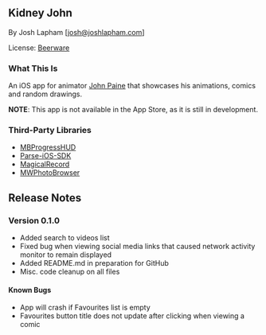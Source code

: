 ## Kidney John

By Josh Lapham [josh@joshlapham.com]

License: [Beerware](https://en.wikipedia.org/wiki/Beerware)

### What This Is

An iOS app for animator [John Paine](http://kidneyjohn.com) that showcases his animations, comics and random drawings.

**NOTE**: This app is not available in the App Store, as it is still in development.

### Third-Party Libraries

* [MBProgressHUD](https://github.com/jdg/MBProgressHUD)
* [Parse-iOS-SDK](https://parse.com)
* [MagicalRecord](https://github.com/magicalpanda/MagicalRecord)
* [MWPhotoBrowser](https://github.com/mwaterfall/MWPhotoBrowser)

## Release Notes

### Version 0.1.0

- Added search to videos list
- Fixed bug when viewing social media links that caused network activity monitor to remain displayed
- Added README.md in preparation for GitHub
- Misc. code cleanup on all files

#### Known Bugs

- App will crash if Favourites list is empty
- Favourites button title does not update after clicking when viewing a comic
